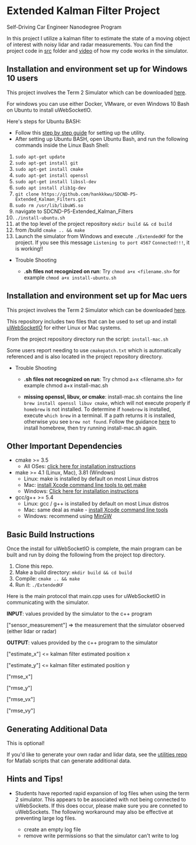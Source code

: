 # Extended Kalman Filter Project
Self-Driving Car Engineer Nanodegree Program

In this project I utilize a kalman filter to estimate the state of a moving object of interest with noisy lidar and radar measurements. You can find the project code in [src](https://github.com/hankkkwu/SDCND-P5-Extended_Kalman_Filters/tree/master/src) folder and [video](https://github.com/hankkkwu/SDCND-P5-Extended_Kalman_Filters/blob/master/EKF_project_video.mp4) of how my code works in the simulator.


## Installation and environment set up for Windows 10 users

This project involves the Term 2 Simulator which can be downloaded [here](https://github.com/udacity/self-driving-car-sim/releases).

For windows you can use either Docker, VMware, or even Windows 10 Bash on Ubuntu to install uWebSocketIO.

Here's steps for Ubuntu BASH:
* Follow this [step by step guide](https://www.howtogeek.com/249966/how-to-install-and-use-the-linux-bash-shell-on-windows-10/) for setting up the utility.
* After setting up Ubuntu BASH, open Ubuntu Bash, and run the following commands inside the Linux Bash Shell:
1. `sudo apt-get update`
2. `sudo apt-get install git`
3. `sudo apt-get install cmake`
4. `sudo apt-get install openssl`
5. `sudo apt-get install libssl-dev`
6. `sudo apt install zlib1g-dev`
7. `git clone https://github.com/hankkkwu/SDCND-P5-Extended_Kalman_Filters.git`
8. `sudo rm /usr/lib/libuWS.so`
9. navigate to SDCND-P5-Extended_Kalman_Filters
10. `./install-ubuntu.sh`
11. at the top level of the project repository `mkdir build && cd build`
12. from /build `cmake .. && make`
13. Launch the simulator from Windows and execute `./ExtendedKF` for the project. If you see this message `Listening to port 4567` `Connected!!!`, it is working!!
* Trouble Shooting

  * **.sh files not recognized on run**: Try `chmod a+x <filename.sh>` for example `chmod a+x install-ubuntu.sh`

## Installation and environment set up for Mac uers

This project involves the Term 2 Simulator which can be downloaded [here](https://github.com/udacity/self-driving-car-sim/releases).

This repository includes two files that can be used to set up and install [uWebSocketIO](https://github.com/uWebSockets/uWebSockets) for either Linux or Mac systems.

From the project repository directory run the script: `install-mac.sh`

Some users report needing to use `cmakepatch.txt` which is automatically referenced and is also located in the project repository directory.

* Trouble Shooting

  * **.sh files not recognized on run**: Try chmod a+x <filename.sh> for example chmod a+x install-mac.sh

  * **missing openssl, libuv, or cmake**: install-mac.sh contains the line `brew install openssl libuv cmake`, which will not execute properly if `homebrew` is not installed. To determine if `homebrew` is installed, execute `which brew` in a terminal. If a path returns it is installed, otherwise you see `brew not found`. Follow the guidance [here](https://brew.sh/) to install homebrew, then try running install-mac.sh again.

## Other Important Dependencies

* cmake >= 3.5
  * All OSes: [click here for installation instructions](https://cmake.org/install/)
* make >= 4.1 (Linux, Mac), 3.81 (Windows)
  * Linux: make is installed by default on most Linux distros
  * Mac: [install Xcode command line tools to get make](https://developer.apple.com/xcode/features/)
  * Windows: [Click here for installation instructions](http://gnuwin32.sourceforge.net/packages/make.htm)
* gcc/g++ >= 5.4
  * Linux: gcc / g++ is installed by default on most Linux distros
  * Mac: same deal as make - [install Xcode command line tools](https://developer.apple.com/xcode/features/)
  * Windows: recommend using [MinGW](http://www.mingw.org/)

## Basic Build Instructions

Once the install for uWebSocketIO is complete, the main program can be built and run by doing the following from the project top directory.

1. Clone this repo.
2. Make a build directory: `mkdir build && cd build`
3. Compile: `cmake .. && make`
4. Run it: `./ExtendedKF `

Here is the main protocol that main.cpp uses for uWebSocketIO in communicating with the simulator.

**INPUT**: values provided by the simulator to the c++ program

["sensor_measurement"] => the measurement that the simulator observed (either lidar or radar)


**OUTPUT**: values provided by the c++ program to the simulator

["estimate_x"] <= kalman filter estimated position x

["estimate_y"] <= kalman filter estimated position y

["rmse_x"]

["rmse_y"]

["rmse_vx"]

["rmse_vy"]

## Generating Additional Data

This is optional!

If you'd like to generate your own radar and lidar data, see the
[utilities repo](https://github.com/udacity/CarND-Mercedes-SF-Utilities) for
Matlab scripts that can generate additional data.

## Hints and Tips!

* Students have reported rapid expansion of log files when using the term 2 simulator. This appears to be associated with not being connected to uWebSockets.  If this does occur,  please make sure you are conneted to uWebSockets. The following workaround may also be effective at preventing large log files.

    + create an empty log file
    + remove write permissions so that the simulator can't write to log
